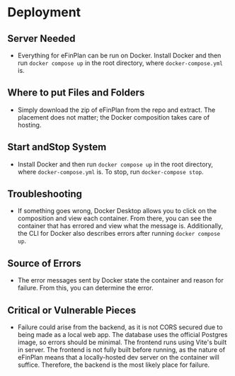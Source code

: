 # Deployment
## Server Needed
- Everything for eFinPlan can be run on Docker. Install Docker and then run `docker compose up` in the root directory, where `docker-compose.yml` is.
## Where to put Files and Folders
- Simply download the zip of eFinPlan from the repo and extract. The placement does not matter; the Docker composition takes care of hosting.
## Start andStop System
- Install Docker and then run `docker compose up` in the root directory, where `docker-compose.yml` is. To stop, run `docker-compose stop`.
## Troubleshooting
- If something goes wrong, Docker Desktop allows you to click on the composition and view each container. From there, you can see the container that has errored and view what the message is. Additionally, the CLI for Docker also describes errors after running `docker compose up`.
## Source of Errors
- The error messages sent by Docker state the container and reason for failure. From this, you can determine the error.
## Critical or Vulnerable Pieces
- Failure could arise from the backend, as it is not CORS secured due to being made as a local web app. The database uses the official Postgres image, so errors should be minimal. The frontend runs using Vite's built in server. The frontend is not fully built before running, as the nature of eFinPlan means that a locally-hosted dev server on the container will suffice. Therefore, the backend is the most likely place for failure. 
